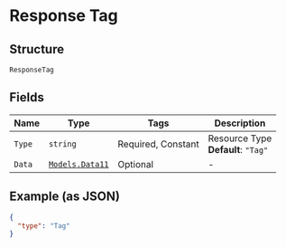 
# Response Tag

## Structure

`ResponseTag`

## Fields

| Name | Type | Tags | Description |
|  --- | --- | --- | --- |
| `Type` | `string` | Required, Constant | Resource Type<br>**Default**: `"Tag"` |
| `Data` | [`Models.Data11`](../../doc/models/data-11.md) | Optional | - |

## Example (as JSON)

```json
{
  "type": "Tag"
}
```

